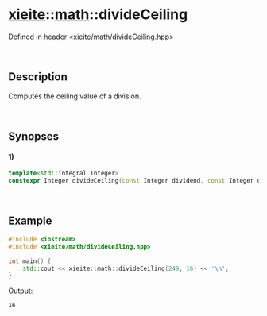 # [xieite](../xieite.md)\:\:[math](../math.md)\:\:divideCeiling
Defined in header [<xieite/math/divideCeiling.hpp>](../../include/xieite/math/divideCeiling.hpp)

&nbsp;

## Description
Computes the ceiling value of a division.

&nbsp;

## Synopses
#### 1)
```cpp
template<std::integral Integer>
constexpr Integer divideCeiling(const Integer dividend, const Integer divisor) noexcept;
```

&nbsp;

## Example
```cpp
#include <iostream>
#include <xieite/math/divideCeiling.hpp>

int main() {
    std::cout << xieite::math::divideCeiling(249, 16) << '\n';
}
```
Output:
```
16
```
